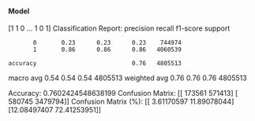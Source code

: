 #### Model
[1 1 0 ... 1 0 1]
Classification Report:
              precision    recall  f1-score   support

           0       0.23      0.23      0.23    744974
           1       0.86      0.86      0.86   4060539

    accuracy                           0.76   4805513
   macro avg       0.54      0.54      0.54   4805513
weighted avg       0.76      0.76      0.76   4805513

Accuracy: 0.7602424548638199
Confusion Matrix:
[[ 173561  571413]
 [ 580745 3479794]]
Confusion Matrix (%):
[[ 3.61170597 11.89078044]
 [12.08497407 72.41253951]]
